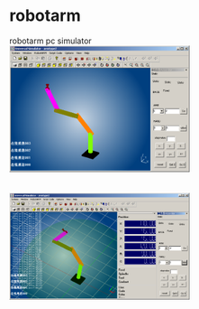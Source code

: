 # robotarm
robotarm pc simulator
<br>
<img src="01.png" width='320'>
<br><br><br>
<img src='04.png' width='320'>

